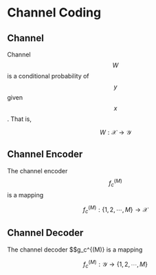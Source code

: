 # Channel Coding

## Channel

Channel $$W$$ is a conditional probability of $$y$$ given $$x$$. That is,

$$
W : \mathcal{X} \rightarrow \mathcal{Y}
$$

## Channel Encoder

The channel encoder $$f_c^{(M)}$$ is a mapping

$$
f_c^{(M)} : \{1,2,\cdots,M \} \rightarrow \mathcal{X}
$$

## Channel Decoder

The channel decoder \$$g\_c^{(M)} is a mapping

$$
f_c^{(M)} : \mathcal{Y} \rightarrow \{1,2,\cdots,M \}
$$

​
